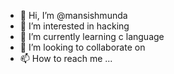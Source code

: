 - 👋 Hi, I’m @mansishmunda
- 👀 I’m interested in hacking
- 🌱 I’m currently learning c language
- 💞️ I’m looking to collaborate on 
- 📫 How to reach me ...

<!---
mansishmunda/mansishmunda is a ✨ special ✨ repository because its `README.md` (this file) appears on your GitHub profile.
You can click the Preview link to take a look at your changes.
--->
